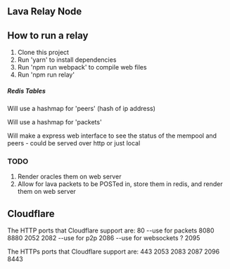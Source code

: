 ## Lava Relay Node


## How to run a relay

1. Clone this project
2. Run 'yarn' to install dependencies
3. Run 'npm run webpack' to compile web files
4. Run 'npm run relay'




##### Redis Tables

  Will use a hashmap for 'peers'  (hash of ip address)

  Will use a hashmap for 'packets'


  Will make a express web interface to see the status of the mempool and peers - could be served over http or just local


### TODO

1. Render oracles them on web server
2. Allow for lava packets to be POSTed in, store them in redis, and render them on web server


## Cloudflare
The HTTP ports that Cloudflare support are:
80  --use for packets
8080  
8880
2052
2082  --use for p2p
2086  --use for websockets ?
2095  

The HTTPs ports that Cloudflare support are:
443
2053
2083
2087
2096
8443

